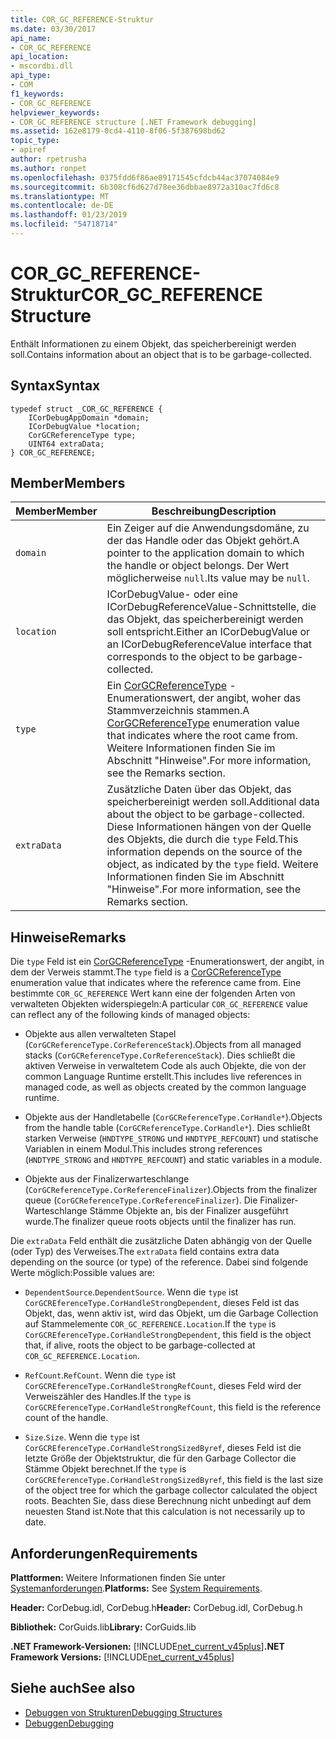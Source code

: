 ```yaml
---
title: COR_GC_REFERENCE-Struktur
ms.date: 03/30/2017
api_name:
- COR_GC_REFERENCE
api_location:
- mscordbi.dll
api_type:
- COM
f1_keywords:
- COR_GC_REFERENCE
helpviewer_keywords:
- COR_GC_REFERENCE structure [.NET Framework debugging]
ms.assetid: 162e8179-0cd4-4110-8f06-5f387698bd62
topic_type:
- apiref
author: rpetrusha
ms.author: ronpet
ms.openlocfilehash: 0375fdd6f86ae89171545cfdcb44ac37074084e9
ms.sourcegitcommit: 6b308cf6d627d78ee36dbbae8972a310ac7fd6c8
ms.translationtype: MT
ms.contentlocale: de-DE
ms.lasthandoff: 01/23/2019
ms.locfileid: "54718714"
---
```

# <a name="corgcreference-structure"></a><span data-ttu-id="1ccc9-102">COR_GC_REFERENCE-Struktur</span><span class="sxs-lookup"><span data-stu-id="1ccc9-102">COR_GC_REFERENCE Structure</span></span>
<span data-ttu-id="1ccc9-103">Enthält Informationen zu einem Objekt, das speicherbereinigt werden soll.</span><span class="sxs-lookup"><span data-stu-id="1ccc9-103">Contains information about an object that is to be garbage-collected.</span></span>  
  
## <a name="syntax"></a><span data-ttu-id="1ccc9-104">Syntax</span><span class="sxs-lookup"><span data-stu-id="1ccc9-104">Syntax</span></span>  
  
```  
typedef struct _COR_GC_REFERENCE {  
    ICorDebugAppDomain *domain;   
    ICorDebugValue *location;  
    CorGCReferenceType type;  
    UINT64 extraData;  
} COR_GC_REFERENCE;  
```  
  
## <a name="members"></a><span data-ttu-id="1ccc9-105">Member</span><span class="sxs-lookup"><span data-stu-id="1ccc9-105">Members</span></span>  
  
|<span data-ttu-id="1ccc9-106">Member</span><span class="sxs-lookup"><span data-stu-id="1ccc9-106">Member</span></span>|<span data-ttu-id="1ccc9-107">Beschreibung</span><span class="sxs-lookup"><span data-stu-id="1ccc9-107">Description</span></span>|  
|------------|-----------------|  
|`domain`|<span data-ttu-id="1ccc9-108">Ein Zeiger auf die Anwendungsdomäne, zu der das Handle oder das Objekt gehört.</span><span class="sxs-lookup"><span data-stu-id="1ccc9-108">A pointer to the application domain to which the handle or object belongs.</span></span> <span data-ttu-id="1ccc9-109">Der Wert möglicherweise `null`.</span><span class="sxs-lookup"><span data-stu-id="1ccc9-109">Its value may be `null`.</span></span>|  
|`location`|<span data-ttu-id="1ccc9-110">ICorDebugValue- oder eine ICorDebugReferenceValue-Schnittstelle, die das Objekt, das speicherbereinigt werden soll entspricht.</span><span class="sxs-lookup"><span data-stu-id="1ccc9-110">Either an ICorDebugValue or an ICorDebugReferenceValue interface that corresponds to the object to be garbage-collected.</span></span>|  
|`type`|<span data-ttu-id="1ccc9-111">Ein [CorGCReferenceType](../../../../docs/framework/unmanaged-api/debugging/corgcreferencetype-enumeration.md) -Enumerationswert, der angibt, woher das Stammverzeichnis stammen.</span><span class="sxs-lookup"><span data-stu-id="1ccc9-111">A [CorGCReferenceType](../../../../docs/framework/unmanaged-api/debugging/corgcreferencetype-enumeration.md) enumeration value that indicates where the root came from.</span></span> <span data-ttu-id="1ccc9-112">Weitere Informationen finden Sie im Abschnitt "Hinweise".</span><span class="sxs-lookup"><span data-stu-id="1ccc9-112">For more information, see the Remarks section.</span></span>|  
|`extraData`|<span data-ttu-id="1ccc9-113">Zusätzliche Daten über das Objekt, das speicherbereinigt werden soll.</span><span class="sxs-lookup"><span data-stu-id="1ccc9-113">Additional data about the object to be garbage-collected.</span></span> <span data-ttu-id="1ccc9-114">Diese Informationen hängen von der Quelle des Objekts, die durch die `type` Feld.</span><span class="sxs-lookup"><span data-stu-id="1ccc9-114">This information depends on the source of the object, as indicated by the `type` field.</span></span> <span data-ttu-id="1ccc9-115">Weitere Informationen finden Sie im Abschnitt "Hinweise".</span><span class="sxs-lookup"><span data-stu-id="1ccc9-115">For more information, see the Remarks section.</span></span>|  
  
## <a name="remarks"></a><span data-ttu-id="1ccc9-116">Hinweise</span><span class="sxs-lookup"><span data-stu-id="1ccc9-116">Remarks</span></span>  
 <span data-ttu-id="1ccc9-117">Die `type` Feld ist ein [CorGCReferenceType](../../../../docs/framework/unmanaged-api/debugging/corgcreferencetype-enumeration.md) -Enumerationswert, der angibt, in dem der Verweis stammt.</span><span class="sxs-lookup"><span data-stu-id="1ccc9-117">The `type` field is a [CorGCReferenceType](../../../../docs/framework/unmanaged-api/debugging/corgcreferencetype-enumeration.md) enumeration value that indicates where the reference came from.</span></span> <span data-ttu-id="1ccc9-118">Eine bestimmte `COR_GC_REFERENCE` Wert kann eine der folgenden Arten von verwalteten Objekten widerspiegeln:</span><span class="sxs-lookup"><span data-stu-id="1ccc9-118">A particular `COR_GC_REFERENCE` value can reflect any of the following kinds of managed objects:</span></span>  
  
-   <span data-ttu-id="1ccc9-119">Objekte aus allen verwalteten Stapel (`CorGCReferenceType.CorReferenceStack`).</span><span class="sxs-lookup"><span data-stu-id="1ccc9-119">Objects from all managed stacks (`CorGCReferenceType.CorReferenceStack`).</span></span> <span data-ttu-id="1ccc9-120">Dies schließt die aktiven Verweise in verwaltetem Code als auch Objekte, die von der common Language Runtime erstellt.</span><span class="sxs-lookup"><span data-stu-id="1ccc9-120">This includes live references in managed code, as well as objects created by the common language runtime.</span></span>  
  
-   <span data-ttu-id="1ccc9-121">Objekte aus der Handletabelle (`CorGCReferenceType.CorHandle*`).</span><span class="sxs-lookup"><span data-stu-id="1ccc9-121">Objects from the handle table (`CorGCReferenceType.CorHandle*`).</span></span> <span data-ttu-id="1ccc9-122">Dies schließt starken Verweise (`HNDTYPE_STRONG` und `HNDTYPE_REFCOUNT`) und statische Variablen in einem Modul.</span><span class="sxs-lookup"><span data-stu-id="1ccc9-122">This includes strong references (`HNDTYPE_STRONG` and `HNDTYPE_REFCOUNT`) and static variables in a module.</span></span>  
  
-   <span data-ttu-id="1ccc9-123">Objekte aus der Finalizerwarteschlange (`CorGCReferenceType.CorReferenceFinalizer`).</span><span class="sxs-lookup"><span data-stu-id="1ccc9-123">Objects from the finalizer queue (`CorGCReferenceType.CorReferenceFinalizer`).</span></span> <span data-ttu-id="1ccc9-124">Die Finalizer-Warteschlange Stämme Objekte an, bis der Finalizer ausgeführt wurde.</span><span class="sxs-lookup"><span data-stu-id="1ccc9-124">The finalizer queue roots objects until the finalizer has run.</span></span>  
  
 <span data-ttu-id="1ccc9-125">Die `extraData` Feld enthält die zusätzliche Daten abhängig von der Quelle (oder Typ) des Verweises.</span><span class="sxs-lookup"><span data-stu-id="1ccc9-125">The `extraData` field contains extra data depending on the source (or type) of the reference.</span></span> <span data-ttu-id="1ccc9-126">Dabei sind folgende Werte möglich:</span><span class="sxs-lookup"><span data-stu-id="1ccc9-126">Possible values are:</span></span>  
  
-   <span data-ttu-id="1ccc9-127">`DependentSource`.</span><span class="sxs-lookup"><span data-stu-id="1ccc9-127">`DependentSource`.</span></span> <span data-ttu-id="1ccc9-128">Wenn die `type` ist `CorGCREferenceType.CorHandleStrongDependent`, dieses Feld ist das Objekt, das, wenn aktiv ist, wird das Objekt, um die Garbage Collection auf Stammelemente `COR_GC_REFERENCE.Location`.</span><span class="sxs-lookup"><span data-stu-id="1ccc9-128">If the `type` is `CorGCREferenceType.CorHandleStrongDependent`, this field is the object that, if alive, roots the object to be garbage-collected at `COR_GC_REFERENCE.Location`.</span></span>  
  
-   <span data-ttu-id="1ccc9-129">`RefCount`.</span><span class="sxs-lookup"><span data-stu-id="1ccc9-129">`RefCount`.</span></span> <span data-ttu-id="1ccc9-130">Wenn die `type` ist `CorGCREferenceType.CorHandleStrongRefCount`, dieses Feld wird der Verweiszähler des Handles.</span><span class="sxs-lookup"><span data-stu-id="1ccc9-130">If the `type` is `CorGCREferenceType.CorHandleStrongRefCount`, this field is the reference count of the handle.</span></span>  
  
-   <span data-ttu-id="1ccc9-131">`Size`.</span><span class="sxs-lookup"><span data-stu-id="1ccc9-131">`Size`.</span></span> <span data-ttu-id="1ccc9-132">Wenn die `type` ist `CorGCREferenceType.CorHandleStrongSizedByref`, dieses Feld ist die letzte Größe der Objektstruktur, die für den Garbage Collector die Stämme Objekt berechnet.</span><span class="sxs-lookup"><span data-stu-id="1ccc9-132">If the `type` is `CorGCREferenceType.CorHandleStrongSizedByref`, this field is the last size of the object tree for which the garbage collector calculated the object roots.</span></span> <span data-ttu-id="1ccc9-133">Beachten Sie, dass diese Berechnung nicht unbedingt auf dem neuesten Stand ist.</span><span class="sxs-lookup"><span data-stu-id="1ccc9-133">Note that this calculation is not necessarily up to date.</span></span>  
  
## <a name="requirements"></a><span data-ttu-id="1ccc9-134">Anforderungen</span><span class="sxs-lookup"><span data-stu-id="1ccc9-134">Requirements</span></span>  
 <span data-ttu-id="1ccc9-135">**Plattformen:** Weitere Informationen finden Sie unter [Systemanforderungen](../../../../docs/framework/get-started/system-requirements.md).</span><span class="sxs-lookup"><span data-stu-id="1ccc9-135">**Platforms:** See [System Requirements](../../../../docs/framework/get-started/system-requirements.md).</span></span>  
  
 <span data-ttu-id="1ccc9-136">**Header:** CorDebug.idl, CorDebug.h</span><span class="sxs-lookup"><span data-stu-id="1ccc9-136">**Header:** CorDebug.idl, CorDebug.h</span></span>  
  
 <span data-ttu-id="1ccc9-137">**Bibliothek:** CorGuids.lib</span><span class="sxs-lookup"><span data-stu-id="1ccc9-137">**Library:** CorGuids.lib</span></span>  
  
 <span data-ttu-id="1ccc9-138">**.NET Framework-Versionen:** [!INCLUDE[net_current_v45plus](../../../../includes/net-current-v45plus-md.md)]</span><span class="sxs-lookup"><span data-stu-id="1ccc9-138">**.NET Framework Versions:** [!INCLUDE[net_current_v45plus](../../../../includes/net-current-v45plus-md.md)]</span></span>  
  
## <a name="see-also"></a><span data-ttu-id="1ccc9-139">Siehe auch</span><span class="sxs-lookup"><span data-stu-id="1ccc9-139">See also</span></span>
- [<span data-ttu-id="1ccc9-140">Debuggen von Strukturen</span><span class="sxs-lookup"><span data-stu-id="1ccc9-140">Debugging Structures</span></span>](../../../../docs/framework/unmanaged-api/debugging/debugging-structures.md)
- [<span data-ttu-id="1ccc9-141">Debuggen</span><span class="sxs-lookup"><span data-stu-id="1ccc9-141">Debugging</span></span>](../../../../docs/framework/unmanaged-api/debugging/index.md)
